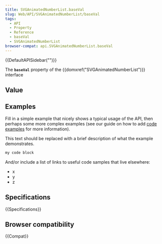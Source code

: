 ```yaml
---
title: SVGAnimatedNumberList.baseVal
slug: Web/API/SVGAnimatedNumberList/baseVal
tags:
  - API
  - Property
  - Reference
  - baseVal
  - SVGAnimatedNumberList
browser-compat: api.SVGAnimatedNumberList.baseVal
---
```

{{DefaultAPISidebar("")}}

The **`baseVal`** property of the {{domxref("SVGAnimatedNumberList")}} interface 

## Value



## Examples

Fill in a simple example that nicely shows a typical usage of the API, then perhaps some more complex examples (see our guide on how to add [code examples](/en-US/docs/MDN/Contribute/Structures/Code_examples) for more information).

This text should be replaced with a brief description of what the example demonstrates.

```js
my code block
```

And/or include a list of links to useful code samples that live elsewhere:

*   x
*   y
*   z

## Specifications

{{Specifications}}

## Browser compatibility

{{Compat}}


